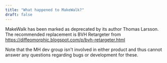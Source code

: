 ```yaml
---
title: "What happened to MakeWalk?"
draft: false
---
```


MakeWalk has been marked as deprecated by its author Thomas Larsson. The recommended replacement is BVH Retargeter from https://diffeomorphic.blogspot.com/p/bvh-retargeter.html

Note that the MH dev group isn't involved in either product and thus cannot answer any questions regarding bugs or development for these.